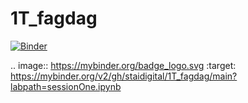 # 1T_fagdag

[![Binder](https://mybinder.org/badge_logo.svg)](https://mybinder.org/v2/gh/staidigital/1T_fagdag/main?labpath=sessionOne.ipynb)

.. image:: https://mybinder.org/badge_logo.svg
 :target: https://mybinder.org/v2/gh/staidigital/1T_fagdag/main?labpath=sessionOne.ipynb